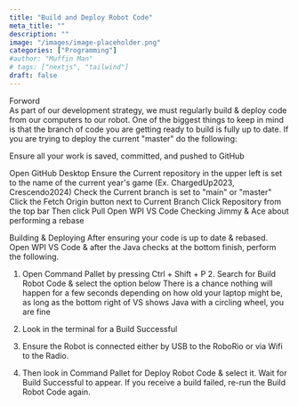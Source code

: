 ```yaml
---
title: "Build and Deploy Robot Code"
meta_title: ""
description: ""
image: "/images/image-placeholder.png"
categories: ["Programming"]
#author: "Muffin Man"
# tags: ["nextjs", "tailwind"]
draft: false
---
```


Forword\
As part of our development strategy, we must regularly build & deploy code from our computers to our robot. One of the biggest things to keep in mind is that the branch of code you are getting ready to build is fully up to date. If you are trying to deploy the current "master" do the following:

Ensure all your work is saved, committed, and pushed to GitHub

Open GitHub Desktop
Ensure the Current repository in the upper left is set to the name of the current year's game (Ex. ChargedUp2023, Crescendo2024)
Check the Current branch is set to "main" or "master"
Click the Fetch Origin button next to Current Branch
Click Repository from the top bar
Then click Pull
Open WPI VS Code
Checking Jimmy & Ace about performing a rebase

Building & Deploying
After ensuring your code is up to date & rebased. Open WPI VS Code & after the Java checks at the bottom finish, perform the following.

1. Open Command Pallet by pressing Ctrl + Shift + P  2. Search for Build Robot Code & select the option below  There is a chance nothing will happen for a few seconds depending on how old your laptop might be, as long as the bottom right of VS shows Java with a circling wheel, you are fine

3. Look in the terminal for a Build Successful 

4. Ensure the Robot is connected either by USB to the RoboRio or via Wifi to the Radio.

5. Then look in Command Pallet for Deploy Robot Code & select it. Wait for Build Successful to appear. If you receive a build failed, re-run the Build Robot Code again.